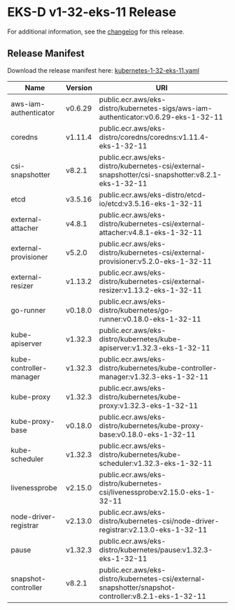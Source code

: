# EKS-D v1-32-eks-11 Release

For additional information, see the [changelog](CHANGELOG-v1-32-eks-11.md) for this release.

## Release Manifest

Download the release manifest here: [kubernetes-1-32-eks-11.yaml](https://distro.eks.amazonaws.com/kubernetes-1-32/kubernetes-1-32-eks-11.yaml)

| Name | Version | URI |
|------|---------|-----|
| aws-iam-authenticator | v0.6.29 | public.ecr.aws/eks-distro/kubernetes-sigs/aws-iam-authenticator:v0.6.29-eks-1-32-11 |
| coredns | v1.11.4 | public.ecr.aws/eks-distro/coredns/coredns:v1.11.4-eks-1-32-11 |
| csi-snapshotter | v8.2.1 | public.ecr.aws/eks-distro/kubernetes-csi/external-snapshotter/csi-snapshotter:v8.2.1-eks-1-32-11 |
| etcd | v3.5.16 | public.ecr.aws/eks-distro/etcd-io/etcd:v3.5.16-eks-1-32-11 |
| external-attacher | v4.8.1 | public.ecr.aws/eks-distro/kubernetes-csi/external-attacher:v4.8.1-eks-1-32-11 |
| external-provisioner | v5.2.0 | public.ecr.aws/eks-distro/kubernetes-csi/external-provisioner:v5.2.0-eks-1-32-11 |
| external-resizer | v1.13.2 | public.ecr.aws/eks-distro/kubernetes-csi/external-resizer:v1.13.2-eks-1-32-11 |
| go-runner | v0.18.0 | public.ecr.aws/eks-distro/kubernetes/go-runner:v0.18.0-eks-1-32-11 |
| kube-apiserver | v1.32.3 | public.ecr.aws/eks-distro/kubernetes/kube-apiserver:v1.32.3-eks-1-32-11 |
| kube-controller-manager | v1.32.3 | public.ecr.aws/eks-distro/kubernetes/kube-controller-manager:v1.32.3-eks-1-32-11 |
| kube-proxy | v1.32.3 | public.ecr.aws/eks-distro/kubernetes/kube-proxy:v1.32.3-eks-1-32-11 |
| kube-proxy-base | v0.18.0 | public.ecr.aws/eks-distro/kubernetes/kube-proxy-base:v0.18.0-eks-1-32-11 |
| kube-scheduler | v1.32.3 | public.ecr.aws/eks-distro/kubernetes/kube-scheduler:v1.32.3-eks-1-32-11 |
| livenessprobe | v2.15.0 | public.ecr.aws/eks-distro/kubernetes-csi/livenessprobe:v2.15.0-eks-1-32-11 |
| node-driver-registrar | v2.13.0 | public.ecr.aws/eks-distro/kubernetes-csi/node-driver-registrar:v2.13.0-eks-1-32-11 |
| pause | v1.32.3 | public.ecr.aws/eks-distro/kubernetes/pause:v1.32.3-eks-1-32-11 |
| snapshot-controller | v8.2.1 | public.ecr.aws/eks-distro/kubernetes-csi/external-snapshotter/snapshot-controller:v8.2.1-eks-1-32-11 |
